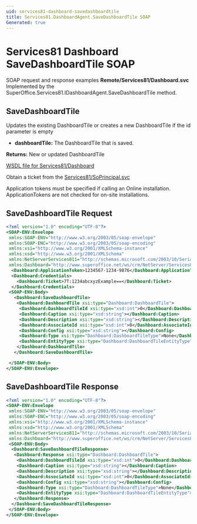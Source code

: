 ```yaml
---
uid: services81-dashboard-savedashboardtile
title: Services81.DashboardAgent.SaveDashboardTile SOAP
Generated: true
---
```


# Services81 Dashboard SaveDashboardTile SOAP

SOAP request and response examples **Remote/Services81/Dashboard.svc**
Implemented by the <see cref="M:SuperOffice.Services81.IDashboardAgent.SaveDashboardTile">SuperOffice.Services81.IDashboardAgent.SaveDashboardTile</see> method.

## SaveDashboardTile

Updates the existing DashboardTile or creates a new DashboardTile if the id parameter is empty

* **dashboardTile:** The DashboardTile that is saved.

**Returns:** New or updated DashboardTile


[WSDL file for Services81/Dashboard](../Services81-Dashboard.md)

Obtain a ticket from the [Services81/SoPrincipal.svc](../SoPrincipal/index.md)

Application tokens must be specified if calling an Online installation. ApplicationTokens are not checked for on-site installations.

## SaveDashboardTile Request

```xml
<?xml version="1.0" encoding="UTF-8"?>
<SOAP-ENV:Envelope
 xmlns:SOAP-ENV="http://www.w3.org/2003/05/soap-envelope"
 xmlns:SOAP-ENC="http://www.w3.org/2003/05/soap-encoding"
 xmlns:xsi="http://www.w3.org/2001/XMLSchema-instance"
 xmlns:xsd="http://www.w3.org/2001/XMLSchema"
 xmlns:NetServerServices811="http://schemas.microsoft.com/2003/10/Serialization/"
 xmlns:Dashboard="http://www.superoffice.net/ws/crm/NetServer/Services81">
  <Dashboard:ApplicationToken>1234567-1234-9876</Dashboard:ApplicationToken>
  <Dashboard:Credentials>
    <Dashboard:Ticket>7T:1234abcxyzExample==</Dashboard:Ticket>
  </Dashboard:Credentials>
 <SOAP-ENV:Body>
   <Dashboard:SaveDashboardTile>
    <Dashboard:DashboardTile xsi:type="Dashboard:DashboardTile">
     <Dashboard:DashboardTileId xsi:type="xsd:int">0</Dashboard:DashboardTileId>
     <Dashboard:Caption xsi:type="xsd:string"></Dashboard:Caption>
     <Dashboard:Description xsi:type="xsd:string"></Dashboard:Description>
     <Dashboard:AssociateId xsi:type="xsd:int">0</Dashboard:AssociateId>
     <Dashboard:Config xsi:type="xsd:string"></Dashboard:Config>
     <Dashboard:Type xsi:type="Dashboard:DashboardTileType">None</Dashboard:Type>
     <Dashboard:EntityType xsi:type="Dashboard:DashboardTileEntityType">None</Dashboard:EntityType>
    </Dashboard:DashboardTile>
   </Dashboard:SaveDashboardTile>

 </SOAP-ENV:Body>
</SOAP-ENV:Envelope>

```


## SaveDashboardTile Response

```xml
<?xml version="1.0" encoding="UTF-8"?>
<SOAP-ENV:Envelope
 xmlns:SOAP-ENV="http://www.w3.org/2003/05/soap-envelope"
 xmlns:SOAP-ENC="http://www.w3.org/2003/05/soap-encoding"
 xmlns:xsi="http://www.w3.org/2001/XMLSchema-instance"
 xmlns:xsd="http://www.w3.org/2001/XMLSchema"
 xmlns:NetServerServices811="http://schemas.microsoft.com/2003/10/Serialization/"
 xmlns:Dashboard="http://www.superoffice.net/ws/crm/NetServer/Services81">
 <SOAP-ENV:Body>
  <Dashboard:SaveDashboardTileResponse>
   <Dashboard:Response xsi:type="Dashboard:DashboardTile">
    <Dashboard:DashboardTileId xsi:type="xsd:int">0</Dashboard:DashboardTileId>
    <Dashboard:Caption xsi:type="xsd:string"></Dashboard:Caption>
    <Dashboard:Description xsi:type="xsd:string"></Dashboard:Description>
    <Dashboard:AssociateId xsi:type="xsd:int">0</Dashboard:AssociateId>
    <Dashboard:Config xsi:type="xsd:string"></Dashboard:Config>
    <Dashboard:Type xsi:type="Dashboard:DashboardTileType">None</Dashboard:Type>
    <Dashboard:EntityType xsi:type="Dashboard:DashboardTileEntityType">None</Dashboard:EntityType>
   </Dashboard:Response>
  </Dashboard:SaveDashboardTileResponse>
 </SOAP-ENV:Body>
</SOAP-ENV:Envelope>

```

